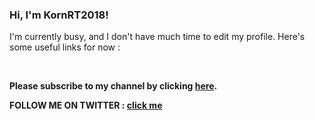 ### Hi, I'm KornRT2018!

<!--
**kornrt2018/kornrt2018** is a ✨ _special_ ✨ repository because its `README.md` (this file) appears on your GitHub profile.


Here are some ideas to get you started:
-->

I'm currently busy, and I don't have much time to edit my profile.
Here's some useful links for now :

&nbsp;

**Please subscribe to my channel by clicking [here](https://www.youtube.com/kornrt2018?sub_confirmation=1).**

**FOLLOW ME ON TWITTER : [click me](https://twitter.com/kornrt2018_yt)**
